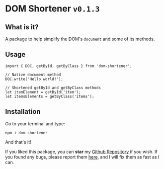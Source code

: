 # DOM Shortener `v0.1.3`

## What is it?

A package to help simplify the DOM's `document` and some of its methods.

## Usage

```
import { DOC, getById, getByClass } from 'dom-shortener';

// Native document method
DOC.write('Hello world!');

// Shortened getById and getByClass methods
let itemElement = getById('item');
let itemsElements = getByClass('items');
```

## Installation

Go to your terminal and type:

```
npm i dom-shortener
```

And that's it!

If you liked this package, you can **star** my [Github Repository](https://github.com/JavRedstone/dom-shortener) if you wish. If you found any bugs, please report them [here](https://github.com/JavRedstone/dom-shortener/issues), and I will fix them as fast as I can.
